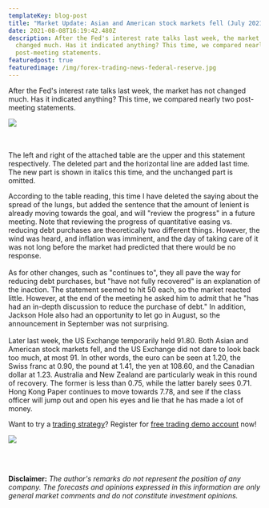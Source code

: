 ```yaml
---
templateKey: blog-post
title: "Market Update: Asian and American stock markets fell (July 2021)"
date: 2021-08-08T16:19:42.480Z
description: After the Fed's interest rate talks last week, the market has not
  changed much. Has it indicated anything? This time, we compared nearly two
  post-meeting statements.
featuredpost: true
featuredimage: /img/forex-trading-news-federal-reserve.jpg
---
```

<!--StartFragment-->

After the Fed's interest rate talks last week, the market has not changed much. Has it indicated anything? This time, we compared nearly two post-meeting statements.

![](/img/forex-trading-news-federal-reserve.jpg)

\
\
The left and right of the attached table are the upper and this statement respectively. The deleted part and the horizontal line are added last time. The new part is shown in italics this time, and the unchanged part is omitted. 

According to the table reading, this time I have deleted the saying about the spread of the lungs, but added the sentence that the amount of lenient is already moving towards the goal, and will "review the progress" in a future meeting. Note that reviewing the progress of quantitative easing vs. reducing debt purchases are theoretically two different things. However, the wind was heard, and inflation was imminent, and the day of taking care of it was not long before the market had predicted that there would be no response.\
\
As for other changes, such as "continues to", they all pave the way for reducing debt purchases, but "have not fully recovered" is an explanation of the inaction. The statement seemed to hit 50 each, so the market reacted little. However, at the end of the meeting he asked him to admit that he "has had an in-depth discussion to reduce the purchase of debt." In addition, Jackson Hole also had an opportunity to let go in August, so the announcement in September was not surprising.\
\
Later last week, the US Exchange temporarily held 91.80. Both Asian and American stock markets fell, and the US Exchange did not dare to look back too much, at most 91. In other words, the euro can be seen at 1.20, the Swiss franc at 0.90, the pound at 1.41, the yen at 108.60, and the Canadian dollar at 1.23. Australia and New Zealand are particularly weak in this round of recovery. The former is less than 0.75, while the latter barely sees 0.71. Hong Kong Paper continues to move towards 7.78, and see if the class officer will jump out and open his eyes and lie that he has made a lot of money.

Want to try a [trading strategy](https://forex.z.com/hk/en/forex_trading)?  Register for [free trading demo account](https://forex.z.com/hk/en/forex_trading/demo_account.html) now!

![](/img/z-com-forex-free-trading-demo-acc.jpg)

<!--StartFragment-->

<br><br>

**Disclaimer:** *The author's remarks do not represent the position of any company. The forecasts and opinions expressed in this information are only general market comments and do not constitute investment opinions.*



<!--EndFragment-->